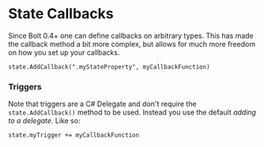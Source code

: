 # State Callbacks

Since Bolt 0.4+ one can define callbacks on arbitrary types.
This has made the callback method a bit more complex, but allows for much more freedom on how you set up your callbacks.

`state.AddCallback(".myStateProperty", myCallbackFunction)`


### Triggers

Note that triggers are a C# Delegate and don't require the `state.AddCallback()` method to be used. Instead you use the default *adding to a delegate*.
Like so:

`state.myTrigger += myCallbackFunction`